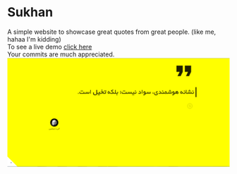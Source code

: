 # Sukhan
A simple website to showcase great quotes from great people. (like me, hahaa I'm kidding) <br/>
To see a live demo <a href="#">click here</a><br/>
Your commits are much appreciated.<br/>
<img src="img/screenshot.PNG" alt="Sukhan" title="Sukhan" style="margin:4px solid rgba(0,0,0,.3)">
